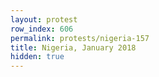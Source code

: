 ```yaml
---
layout: protest
row_index: 606
permalink: protests/nigeria-157
title: Nigeria, January 2018
hidden: true
---
```

